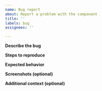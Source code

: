 ```yaml
---
name: Bug report
about: Report a problem with the component
title: ''
labels: bug
assignees: ''

---
```


**Describe the bug**

**Steps to reproduce**

**Expected behavior**

**Screenshots (optional)**

**Additional context (optional)**
